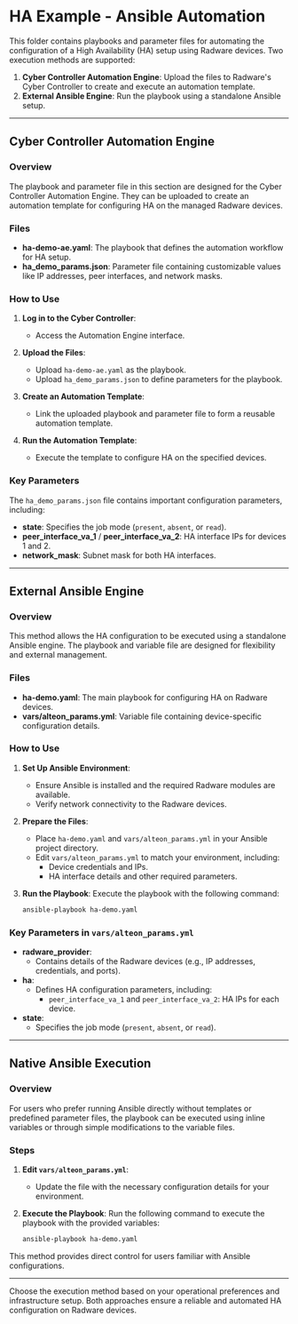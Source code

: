 # HA Example - Ansible Automation

This folder contains playbooks and parameter files for automating the configuration of a High Availability (HA) setup using Radware devices. Two execution methods are supported:

1. **Cyber Controller Automation Engine**: Upload the files to Radware's Cyber Controller to create and execute an automation template.
2. **External Ansible Engine**: Run the playbook using a standalone Ansible setup.

---

## Cyber Controller Automation Engine

### Overview

The playbook and parameter file in this section are designed for the Cyber Controller Automation Engine. They can be uploaded to create an automation template for configuring HA on the managed Radware devices.

### Files

- **ha-demo-ae.yaml**: The playbook that defines the automation workflow for HA setup.
- **ha_demo_params.json**: Parameter file containing customizable values like IP addresses, peer interfaces, and network masks.

### How to Use

1. **Log in to the Cyber Controller**:
   - Access the Automation Engine interface.

2. **Upload the Files**:
   - Upload `ha-demo-ae.yaml` as the playbook.
   - Upload `ha_demo_params.json` to define parameters for the playbook.

3. **Create an Automation Template**:
   - Link the uploaded playbook and parameter file to form a reusable automation template.

4. **Run the Automation Template**:
   - Execute the template to configure HA on the specified devices.

### Key Parameters

The `ha_demo_params.json` file contains important configuration parameters, including:

- **state**: Specifies the job mode (`present`, `absent`, or `read`).
- **peer_interface_va_1** / **peer_interface_va_2**: HA interface IPs for devices 1 and 2.
- **network_mask**: Subnet mask for both HA interfaces.

---

## External Ansible Engine

### Overview

This method allows the HA configuration to be executed using a standalone Ansible engine. The playbook and variable file are designed for flexibility and external management.

### Files

- **ha-demo.yaml**: The main playbook for configuring HA on Radware devices.
- **vars/alteon_params.yml**: Variable file containing device-specific configuration details.

### How to Use

1. **Set Up Ansible Environment**:
   - Ensure Ansible is installed and the required Radware modules are available.
   - Verify network connectivity to the Radware devices.

2. **Prepare the Files**:
   - Place `ha-demo.yaml` and `vars/alteon_params.yml` in your Ansible project directory.
   - Edit `vars/alteon_params.yml` to match your environment, including:
     - Device credentials and IPs.
     - HA interface details and other required parameters.

3. **Run the Playbook**:
   Execute the playbook with the following command:

   ```bash
   ansible-playbook ha-demo.yaml
   ```

### Key Parameters in `vars/alteon_params.yml`

- **radware_provider**:
  - Contains details of the Radware devices (e.g., IP addresses, credentials, and ports).
- **ha**:
  - Defines HA configuration parameters, including:
    - `peer_interface_va_1` and `peer_interface_va_2`: HA IPs for each device.
- **state**:
  - Specifies the job mode (`present`, `absent`, or `read`).

---

## Native Ansible Execution

### Overview

For users who prefer running Ansible directly without templates or predefined parameter files, the playbook can be executed using inline variables or through simple modifications to the variable files.

### Steps

1. **Edit `vars/alteon_params.yml`**:
   - Update the file with the necessary configuration details for your environment.

2. **Execute the Playbook**:
   Run the following command to execute the playbook with the provided variables:

   ```bash
   ansible-playbook ha-demo.yaml
   ```

This method provides direct control for users familiar with Ansible configurations.

---

Choose the execution method based on your operational preferences and infrastructure setup. Both approaches ensure a reliable and automated HA configuration on Radware devices.